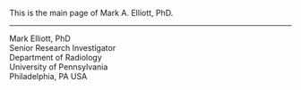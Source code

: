  This is the main page of Mark A. Elliott, PhD.

 ---

Mark Elliott, PhD               
Senior Research Investigator   
Department of Radiology        
University of Pennsylvania      
Philadelphia, PA  USA        


<!--
**markymarkymark/markymarkymark** is a ✨ _special_ ✨ repository because its `README.md` (this file) appears on your GitHub profile.

Here are some ideas to get you started:

- 🔭 I’m currently working on ...
- 🌱 I’m currently learning ...
- 👯 I’m looking to collaborate on ...
- 🤔 I’m looking for help with ...
- 💬 Ask me about ...
- 📫 How to reach me: ...
- 😄 Pronouns: ...
- ⚡ Fun fact: ...
-->

